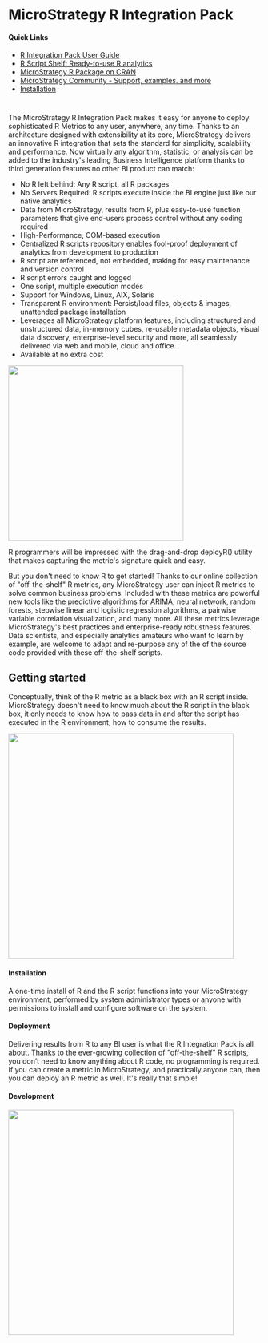 # MicroStrategy R Integration Pack
#### Quick Links
* [R Integration Pack User Guide][user_guide]
* [R Script Shelf: Ready-to-use R analytics][scripts]
* [MicroStrategy R Package on CRAN][cran]
* [MicroStrategy Community - Support, examples, and more][mstr_community]
* [Installation](https://github.com/MicroStrategy/RIntegrationPack/tree/master/installers)
#

The MicroStrategy R Integration Pack makes it easy for anyone to deploy sophisticated R Metrics to any user, anywhere, any time. Thanks to an architecture designed with extensibility at its core, MicroStrategy delivers an innovative R integration that sets the standard for simplicity, scalability and performance. Now virtually any algorithm, statistic, or analysis can be added to the industry's leading Business Intelligence platform thanks to third generation features no other BI product can match:
 * No R left behind: Any R script, all R packages
 * No Servers Required: R scripts execute inside the BI engine just like our native analytics
 * Data from MicroStrategy, results from R, plus easy-to-use function parameters that give end-users process control without any coding required
 * High-Performance, COM-based execution
 * Centralized R scripts repository enables fool-proof deployment of analytics from development to production
 * R script are referenced, not embedded, making for easy maintenance and version control
 * R script errors caught and logged
 * One script, multiple execution modes
 * Support for Windows, Linux, AIX, Solaris
 * Transparent R environment: Persist/load files, objects & images, unattended package installation
 * Leverages all MicroStrategy platform features, including structured and unstructured data, in-memory cubes, re-usable metadata objects, visual data discovery, enterprise-level security and more, all seamlessly delivered via web and mobile, cloud and office.
 * Available at no extra cost

<img src="https://github.com/MicroStrategy/RIntegrationPack/blob/master/assets/Home_RIPBlockDiagram.png" width="350">

R programmers will be impressed with the drag-and-drop deployR() utility that makes capturing the metric's signature quick and easy.


But you don't need to know R to get started! Thanks to our online collection of "off-the-shelf" R metrics, any MicroStrategy user can inject R metrics to solve common business problems. Included with these metrics are powerful new tools like the predictive algorithms for ARIMA, neural network, random forests, stepwise linear and logistic regression algorithms, a pairwise variable correlation visualization, and many more. All these metrics leverage MicroStrategy's best practices and enterprise-ready robustness features. Data scientists, and especially analytics amateurs who want to learn by example, are welcome to adapt and re-purpose any of the of the source code provided with these off-the-shelf scripts.


## Getting started
Conceptually, think of the R metric as a black box with an R script inside. MicroStrategy doesn't need to know much about the R script in the black box, it only needs to know how to pass data in and after the script has executed in the R environment, how to consume the results.

<img src="https://github.com/MicroStrategy/RIntegrationPack/blob/master/assets/Home_Install-Deploy-NoNum.png" width="450">


#### Installation

A one-time install of R and the R script functions into your MicroStrategy environment, performed by system administrator types or anyone with permissions to install and configure software on the system.

#### Deployment

Delivering results from R to any BI user is what the R Integration Pack is all about. Thanks to the ever-growing collection of "off-the-shelf" R scripts, you don’t need to know anything about R code, no programming is required. If you can create a metric in MicroStrategy, and practically anyone can, then you can deploy an R metric as well. It's really that simple!

#### Development

<img src="https://github.com/MicroStrategy/RIntegrationPack/blob/master/assets/Home_Develop-NoNum.png" width="450">



[img1]: https://github.com/MicroStrategy/RIntegrationPack/blob/master/assets/Home_RIPBlockDiagram.png
[img2]: https://github.com/MicroStrategy/RIntegrationPack/blob/master/assets/Home_Install-Deploy-NoNum.png
[img3]: https://github.com/MicroStrategy/RIntegrationPack/blob/master/assets/Home_Develop-NoNum.png

[user_guide]: <https://github.com/MicroStrategy/RIntegrationPack/raw/master/docs/Documentation_RIntegrationPackUserGuide.pdf>
[scripts]: <https://github.com/MicroStrategy/RIntegrationPack/tree/master/scripts#off-the-shelf-r-scripts>
[cran]: <https://cran.r-project.org/package=MicroStrategyR>
[mstr_community]: <https://community.microstrategy.com/s/topic/0TO44000000Flk7GAC/r-script-u108>
